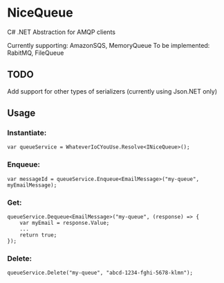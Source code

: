 # NiceQueue
C# .NET Abstraction for AMQP clients

Currently supporting: AmazonSQS, MemoryQueue
To be implemented: RabitMQ, FileQueue

## TODO

Add support for other types of serializers (currently using Json.NET only)

## Usage

### Instantiate:

```
var queueService = WhateverIoCYouUse.Resolve<INiceQueue>();
```

### Enqueue:

```
var messageId = queueService.Enqueue<EmailMessage>("my-queue", myEmailMessage);
```

### Get:

```
queueService.Dequeue<EmailMessage>("my-queue", (response) => {
    var myEmail = response.Value;
    ...
    return true;
});
```

### Delete:

```
queueService.Delete("my-queue", "abcd-1234-fghi-5678-klmn");
```
